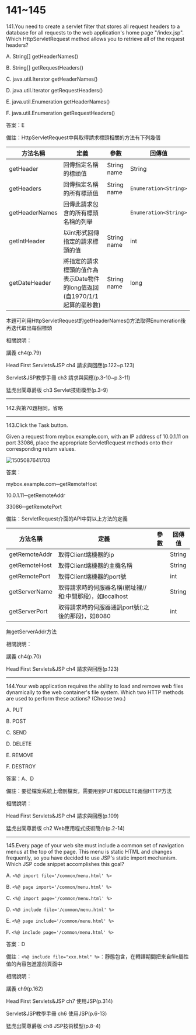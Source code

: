 141~145
========================

141.You need to create a servlet filter that stores all request headers to a database for all requests to the web application's home page "/index.jsp". Which HttpServletRequest method allows you to retrieve all of the request headers?

A.   String[] getHeaderNames() 

B.   String[] getRequestHeaders() 

C.   java.util.Iterator getHeaderNames() 

D.   java.util.Iterator getRequestHeaders() 

E.   java.util.Enumeration getHeaderNames() 

F.   java.util.Enumeration getRequestHeaders()

<!--sec data-title="解析" data-id="section141_2" data-collapse=true ces-->
答案：E

備註：HttpServletRequest中與取得請求標頭相關的方法有下列幾個

| 方法名稱 | 定義 |  參數 |  回傳值 |
| ----- | ----- | ----- | ----- |
|getHeader|回傳指定名稱的標頭值| String name | String |
|getHeaders|回傳指定名稱的所有標頭值|String name|`Enumeration<String>`|
|getHeaderNames|回傳此請求包含的所有標頭名稱的列舉||`Enumeration<String>`|
|getIntHeader|以int形式回傳指定的請求標頭的值| String name | int |
|getDateHeader|將指定的請求標頭的值作為表示Date物件的long值返回(自1970/1/1起算的毫秒數)| String name | long |

本題可利用HttpServletRequest的getHeaderNames()方法取得Enumeration後再迭代取出每個標頭

相關說明：

講義 ch4(p.79)

Head First Servlets&JSP ch4 請求與回應(p.122~p.123)

Servlet&JSP教學手冊 ch3 請求與回應(p.3-10~p.3-11)

猛虎出閘尊爵版 ch3 Servlet技術模型(p.3-9)
<!--endsec-->

---
142.與第70題相同，省略

---
143.Click the Task button. 

Given a request from mybox.example.com, with an IP address of 10.0.1.11 on port 33086, place the appropriate ServletRequest methods onto their corresponding return values.

![1505087641703](../media/28365.jpeg)

<!--sec data-title="解析" data-id="section143_2" data-collapse=true ces-->
答案：

mybox.example.com─getRemoteHost

10.0.1.11─getRemoteAddr

33086─getRemotePort

備註：ServletRequest介面的API中對以上方法的定義

| 方法名稱 | 定義 |  參數 |  回傳值 |
| ----- | ----- | ----- | ----- |
|getRemoteAddr|取得Client端機器的ip||String|
|getRemoteHost|取得Client端機器的主機名稱||String|
|getRemotePort|取得Client端機器的port號||int|
|getServerName|取得請求時的伺服器名稱(網址裡//和:中間那段)，如localhost||String|
|getServerPort|取得請求時的伺服器通訊port號(:之後的那段)，如8080||int|

無getServerAddr方法


相關說明：

講義 ch4(p.70)

Head First Servlets&JSP ch4 請求與回應(p.123)
<!--endsec-->

---
144.Your web application requires the ability to load and remove web files dynamically to the web container's file system. Which two HTTP methods are used to perform these actions?  (Choose two.)

A.   PUT 

B.   POST 

C.   SEND 

D.   DELETE 

E.   REMOVE

F.   DESTROY

<!--sec data-title="解析" data-id="section144_2" data-collapse=true ces-->
答案：A、D

備註：要從檔案系統上增刪檔案，需要用到PUT和DELETE兩個HTTP方法

相關說明：

Head First Servlets&JSP ch4 請求與回應(p.109)

猛虎出閘尊爵版 ch2 Web應用程式技術簡介(p.2-14)
<!--endsec-->

---
145.Every page of your web site must include a common set of navigation menus at the top of the page. This menu is static HTML and changes frequently, so you have decided to use JSP's static import mechanism. Which JSP code snippet accomplishes this goal?

A.   `<%@ import file='/common/menu.html' %>` 

B.   `<%@ page import='/common/menu.html' %>` 

C.   `<%@ import page='/common/menu.html' %>` 

D.   `<%@ include file='/common/menu.html' %>` 

E.   `<%@ page include='/common/menu.html' %>`

F.   `<%@ include page='/common/menu.html' %>`

<!--sec data-title="解析" data-id="section145_2" data-collapse=true ces-->
答案：D

備註：`<%@ include file="xxx.html" %>`：靜態包含，在轉譯期間把來自file屬性值的內容包進當前頁面中

相關說明：

講義 ch9(p.162)

Head First Servlets&JSP ch7 使用JSP(p.314)

Servlet&JSP教學手冊 ch6 使用JSP(p.6-13)

猛虎出閘尊爵版 ch8 JSP技術模型(p.8-4)
<!--endsec-->